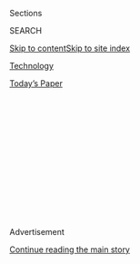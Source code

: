 <div id="app">

<div>

<div>

<div>

<div class="NYTAppHideMasthead css-1q2w90k e1suatyy0">

<div class="section css-ui9rw0 e1suatyy2">

<div class="css-eph4ug er09x8g0">

<div class="css-6n7j50">

</div>

<span class="css-1dv1kvn">Sections</span>

<div class="css-10488qs">

<span class="css-1dv1kvn">SEARCH</span>

</div>

[Skip to content](#site-content)[Skip to site
index](#site-index)

</div>

<div id="masthead-section-label" class="css-1wr3we4 eaxe0e00">

[Technology](https://www.nytimes.com/section/technology)

</div>

<div class="css-10698na e1huz5gh0">

</div>

</div>

<div id="masthead-bar-one" class="section hasLinks css-15hmgas e1csuq9d3">

<div class="css-uqyvli e1csuq9d0">

</div>

<div class="css-1uqjmks e1csuq9d1">

</div>

<div class="css-9e9ivx">

[](https://myaccount.nytimes.com/auth/login?response_type=cookie&client_id=vi)

</div>

<div class="css-1bvtpon e1csuq9d2">

[Today’s
Paper](https://www.nytimes.com/section/todayspaper)

</div>

</div>

</div>

</div>

<div data-aria-hidden="false">

<div id="site-content" data-role="main">

<div>

<div class="css-1aor85t" style="opacity:0.000000001;z-index:-1;visibility:hidden">

<div class="css-1hqnpie">

<div class="css-epjblv">

<span class="css-17xtcya">[Technology](/section/technology)</span><span class="css-x15j1o">|</span><span class="css-fwqvlz">The
Strange Saga of
TikTok</span>

</div>

<div class="css-k008qs">

<div class="css-1iwv8en">

<span class="css-18z7m18"></span>

<div>

</div>

</div>

<span class="css-1n6z4y">https://nyti.ms/2XEBGZp</span>

<div class="css-1705lsu">

<div class="css-4xjgmj">

<div class="css-4skfbu" data-role="toolbar" data-aria-label="Social Media Share buttons, Save button, and Comments Panel with current comment count" data-testid="share-tools">

  - 
  - 
  - 
  - 
    
    <div class="css-6n7j50">
    
    </div>

  - 

</div>

</div>

</div>

</div>

</div>

</div>

<div id="NYT_TOP_BANNER_REGION" class="css-13pd83m">

</div>

<div id="top-wrapper" class="css-1sy8kpn">

<div id="top-slug" class="css-l9onyx">

Advertisement

</div>

[Continue reading the main
story](#after-top)

<div class="ad top-wrapper" style="text-align:center;height:100%;display:block;min-height:250px">

<div id="top" class="place-ad" data-position="top" data-size-key="top">

</div>

</div>

<div id="after-top">

</div>

</div>

<div>

<div id="sponsor-wrapper" class="css-1hyfx7x">

<div id="sponsor-slug" class="css-19vbshk">

Supported by

</div>

[Continue reading the main
story](#after-sponsor)

<div id="sponsor" class="ad sponsor-wrapper" style="text-align:center;height:100%;display:block">

</div>

<div id="after-sponsor">

</div>

</div>

<div class="css-186x18t">

on tech

</div>

<div class="css-1vkm6nb ehdk2mb0">

# The Strange Saga of TikTok

</div>

The chief executive of a big tech company negotiated directly with the
U.S. president over an app. Say
what?

![<span class="css-cch8ym"><span class="css-1dv1kvn">Credit</span><span class="css-cnj6d5 e1z0qqy90" itemprop="copyrightHolder"><span class="css-1ly73wi e1tej78p0">Credit...</span><span>By
Kiel
Mutschelknaus</span></span></span>](https://static01.nyt.com/images/2020/08/03/business/03ontech-videostill/03ontech-videostill-threeByTwoMediumAt2X-v2.png)

<div class="css-18e8msd">

<div class="css-vp77d3 epjyd6m0">

<div class="css-hus3qt ey68jwv0" data-aria-hidden="true">

[![Shira
Ovide](https://static01.nyt.com/images/2020/03/18/reader-center/author-shira-ovide/author-shira-ovide-thumbLarge-v2.png
"Shira Ovide")](https://www.nytimes.com/by/shira-ovide)

</div>

<div class="css-1baulvz">

By [<span class="css-1baulvz last-byline" itemprop="name">Shira
Ovide</span>](https://www.nytimes.com/by/shira-ovide)

</div>

</div>

  - Aug. 3,
    2020

  - 
    
    <div class="css-4xjgmj">
    
    <div class="css-d8bdto" data-role="toolbar" data-aria-label="Social Media Share buttons, Save button, and Comments Panel with current comment count" data-testid="share-tools">
    
      - 
      - 
      - 
      - 
        
        <div class="css-6n7j50">
        
        </div>
    
      - 
    
    </div>
    
    </div>

</div>

</div>

<div class="section meteredContent css-1r7ky0e" name="articleBody" itemprop="articleBody">

<div class="css-1fanzo5 StoryBodyCompanionColumn">

<div class="css-53u6y8">

*This article is part of the On Tech newsletter. You can* [*sign up
here*](https://www.nytimes.com/newsletters/signup/OT) *to receive it
weekdays.*

What’s happening with TikTok is one of the strangest things I’ve seen.

Let me catch you up. One of the world’s hottest apps has become a
[political hot
potato](https://www.nytimes.com/2020/07/27/technology/tiktok-data-privacy.html)
because it’s owned by the Chinese internet giant ByteDance at a time
when relations between the United States and China are [at a low
point](https://www.nytimes.com/2020/07/22/world/asia/us-china-cold-war.html).

U.S. government officials say they are worried that the Chinese
government might force TikTok to hand over information it collects about
Americans and use the app to spread a Chinese-friendly view of the
world.

TikTok has [tried and failed to calm those
fears](https://www.nytimes.com/2020/08/03/technology/tiktok-trump-sale-microsoft.html).

That brings us to this weekend’s strange scene: The chief executive of
Microsoft negotiated directly with the president of the United States
[over the purchase of an
app](https://www.nytimes.com/2020/08/01/technology/tiktok-trump-microsoft-bytedance-china-ban.html)
from China.

</div>

</div>

<div class="css-1fanzo5 StoryBodyCompanionColumn">

<div class="css-53u6y8">

Here are some thoughts about what’s going on:

**U.S. officials are getting the outcome they want. Probably.** My New
York Times colleagues wrote that there are people inside the White House
who [want TikTok
banned](https://www.nytimes.com/2020/08/02/business/economy/trump-tiktok-china-national-security.html)
rather than sold to an American company. President Trump said as much
himself on Friday. It seemed that a phone call between him and Satya
Nadella, Microsoft’s chief executive, put a TikTok takeover by Microsoft
back on the front burner.

Microsoft
[said](https://blogs.microsoft.com/blog/2020/08/02/microsoft-to-continue-discussions-on-potential-tiktok-purchase-in-the-united-states/)
on Sunday that it’s negotiating to buy the TikTok app, but only in the
United States, Canada, Australia and New Zealand.

While some Trump officials might have preferred to have the app banned
outright, having it owned by a U.S. company would still be a win.

**Huh? Microsoft?** Microsoft is both an odd and perfect fit. A new
owner of TikTok needs to be palatable to the Trump administration, and
Microsoft has mostly stayed in the government’s good graces. A buyer
also needs to be rich enough to purchase TikTok but not so powerful —
ahem, Facebook or Google — that buying the app might tip it into
monopoly territory.

And Microsoft has the technical expertise to untangle TikTok from
ByteDance and make sure that information about Americans stays in U.S.
computer systems.

</div>

</div>

<div class="css-1fanzo5 StoryBodyCompanionColumn">

<div class="css-53u6y8">

**This is not a done deal.** Microsoft has about six weeks to haggle
over price with ByteDance, figure out how to safeguard the information
of TikTok users, and keep U.S. government officials on board.

Some people who make a living on TikTok are [freaking
out](https://www.nytimes.com/2020/08/02/style/tiktok-ban-threat-trump.html)
about the app’s fate, my colleague Taylor Lorenz reported. There is a
cloud of uncertainty about all of this.

The Times’s Karen Weise
[wrote](https://www.nytimes.com/2020/08/03/technology/tiktok-microsoft-tweens.html)
that Microsoft has a recent record of buying businesses and not
interfering in them too much — maybe a sliver of good news for TikTok
fans worried about the app becoming boring.

**Is every Chinese technology a no-go zone?** I wonder what will happen
to other Chinese technology companies in the United States. Secretary of
State Mike Pompeo hinted in a [weekend
interview](https://www.state.gov/secretary-michael-r-pompeo-with-maria-bartiromo-of-fox-news-sunday-morning-futures-2/)
that the administration was looking at other Chinese software companies
that he said fed data to China’s government.

He didn’t mention other kinds of technology from Chinese companies that
already operate in the United States — Lenovo, for example, is one of
the country’s biggest sellers of laptops, and it owns the mobile phone
maker Motorola. U.S. officials have [expressed concerns
previousl](https://www.nytimes.com/2020/07/23/us/politics/dji-drones-security-vulnerability.html)y
about DJI, which makes the popular Mavic drones.

If tensions between the United States and China continue to escalate,
all technology companies based in China — maybe Chinese companies in any
industry, really — may find it difficult to operate in the United
States.

*If you don’t already get this newsletter in your inbox,* [*please sign
up here*](https://www.nytimes.com/newsletters/signup/OT)*.*

-----

</div>

</div>

<div class="css-1fanzo5 StoryBodyCompanionColumn">

<div class="css-53u6y8">

### Tip of the Week

## How to request a record of your data from the Big Four

[*Brian X. Chen*](https://www.nytimes.com/by/brian-x-chen)*, our
personal tech columnist, tells us how you can obtain a record of your
data from the tech giants.*

Last week’s [antitrust
hearing](https://www.nytimes.com/2020/07/29/technology/big-tech-hearing-apple-amazon-facebook-google.html)
made it clear that Google, Apple, Facebook and Amazon touch every aspect
of our digital lives, including our messaging apps, virtual assistants
and hardware. That may make you curious what data each of those
companies has collected about you.

Here’s how you can find out. These instructions are to be followed from
a laptop or desktop computer, not a mobile app:

**Facebook:**

  - On Facebook.com, click the arrow pointing downward in the top-right
    corner.

<!-- end list -->

  - Click Settings & Privacy \> Settings. In the left column, click Your
    Facebook Information.

<!-- end list -->

  - Here, follow the steps to request a copy of your Facebook data.

**Google:**

  - Visit Google Takeout at takeout.google.com

<!-- end list -->

  - Here, select the categories for the data you would like to download.

**Apple:**

  - Visit privacy.apple.com and log in with your Apple ID credentials.

<!-- end list -->

  - Click Request a Copy of Your Data, to access the data portal.

**Amazon:**

  - Visit the [Request My Data
    portal](https://www.amazon.com/gp/privacycentral/dsar/preview.html).
    You’ll need to log into your Amazon account.

<!-- end list -->

  - From the drop-down menu, click Request All Your Data, and submit the
    request.

In 2018, I downloaded copies of my information from each of the Big
Four, and I was most disturbed by the [incredible amount of
data](https://www.nytimes.com/2018/04/11/technology/personaltech/i-downloaded-the-information-that-facebook-has-on-me-yikes.html)
that Facebook was hoarding about me, including information on my friends
and exes. The Facebook data also revealed that hundreds of advertisers,
many that I had never heard of, had my contact information.

You can guess what I did next: I deleted my Facebook account. I haven’t
regretted it.

-----

## Before we go …

  - **The path of Twitter’s alleged teenage hacker:** My New York Times
    colleagues
    [traced](https://www.nytimes.com/2020/08/02/technology/florida-teenager-twitter-hack.html)
    the life of Graham Ivan Clark, the 17-year-old charged with
    orchestrating a hack of Twitter last month that resulted in the
    takeover of accounts of some of the world’s most famous people. My
    colleagues write that Clark loved the Minecraft video game as a kid,
    becoming known as a scammer who cheated people out of their money.

  - **Living online without getting swept into perpetual surveillance:**
    One lesson from my colleague Kashmir Hill is that a lifetime of our
    online photos are fodder for searchable databases that can be used
    to identify us by our faces. Now Kash writes about a team of
    computer engineers who say they [found a way to disguise digital
    photos](https://www.nytimes.com/2020/08/03/technology/fawkes-tool-protects-photos-from-facial-recognition.html)
    enough to confuse facial recognition systems. One problem: It might
    not work.

  - **Nostalgia for those ridiculous cellphone ringtones:** People of a
    certain age might remember how important it was to find just the
    right tune to signal that your boyfriend was calling your flip
    phone. The tech publication OneZero
    [explains](https://onezero.medium.com/how-the-custom-ringtone-industry-paved-the-way-for-the-app-store-and-then-vanished-11f0d2a1e53b)
    how the 2000s ringtone industry made today’s smartphone app stores
    and music streaming services possible.

### Hugs to this

Awwww. A [tiny
kitten](https://www.tiktok.com/@wags_and_whiskers/video/6848325208785341701)
enjoying the heck out of a snack (on TikTok).

-----

*We want to hear from you. Tell us what you think of this newsletter and
what else you’d like us to explore. You can reach us at*
[*ontech@nytimes.com.*](mailto:ontech@nytimes.com?subject=On%20Tech%20Feedback)
**

*If you don’t already get this newsletter in your inbox,* [*please sign
up here*](https://www.nytimes.com/newsletters/signup/OT)*.*

</div>

</div>

</div>

<div>

</div>

<div>

</div>

<div>

</div>

<div>

<div id="bottom-wrapper" class="css-1ede5it">

<div id="bottom-slug" class="css-l9onyx">

Advertisement

</div>

[Continue reading the main
story](#after-bottom)

<div id="bottom" class="ad bottom-wrapper" style="text-align:center;height:100%;display:block;min-height:90px">

</div>

<div id="after-bottom">

</div>

</div>

</div>

</div>

</div>

## Site Index

<div>

</div>

## Site Information Navigation

  - [© <span>2020</span> <span>The New York Times
    Company</span>](https://help.nytimes.com/hc/en-us/articles/115014792127-Copyright-notice)

<!-- end list -->

  - [NYTCo](https://www.nytco.com/)
  - [Contact
    Us](https://help.nytimes.com/hc/en-us/articles/115015385887-Contact-Us)
  - [Work with us](https://www.nytco.com/careers/)
  - [Advertise](https://nytmediakit.com/)
  - [T Brand Studio](http://www.tbrandstudio.com/)
  - [Your Ad
    Choices](https://www.nytimes.com/privacy/cookie-policy#how-do-i-manage-trackers)
  - [Privacy](https://www.nytimes.com/privacy)
  - [Terms of
    Service](https://help.nytimes.com/hc/en-us/articles/115014893428-Terms-of-service)
  - [Terms of
    Sale](https://help.nytimes.com/hc/en-us/articles/115014893968-Terms-of-sale)
  - [Site
    Map](https://spiderbites.nytimes.com)
  - [Help](https://help.nytimes.com/hc/en-us)
  - [Subscriptions](https://www.nytimes.com/subscription?campaignId=37WXW)

</div>

</div>

</div>

</div>
